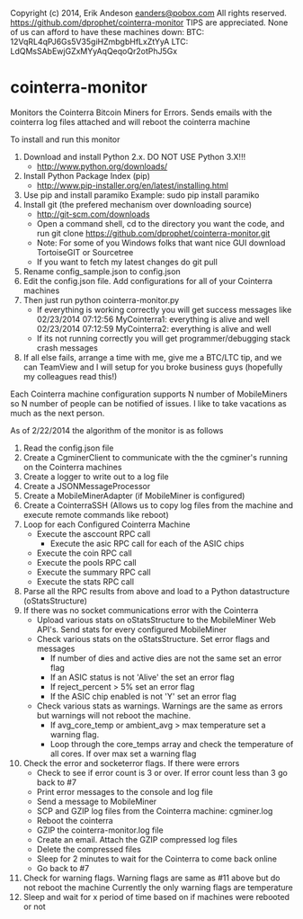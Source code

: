 Copyright (c) 2014, Erik Andeson  eanders@pobox.com
All rights reserved.
https://github.com/dprophet/cointerra-monitor
TIPS are appreciated.  None of us can afford to have these machines down:
 BTC: 12VqRL4qPJ6Gs5V35giHZmbgbHfLxZtYyA
 LTC: LdQMsSAbEwjGZxMYyAqQeqoQr2otPhJ5Gx


cointerra-monitor
=================

Monitors the Cointerra Bitcoin Miners for Errors.  Sends emails with the cointerra log files attached and will
reboot the cointerra machine

To install and run this monitor
1) Download and install Python 2.x. DO NOT USE Python 3.X!!!
   - http://www.python.org/downloads/
2) Install Python Package Index (pip)
   - http://www.pip-installer.org/en/latest/installing.html
3) Use pip and install paramiko
   Example:
   sudo pip install paramiko
4) Install git (the prefered mechanism over downloading source)
   - http://git-scm.com/downloads
   - Open a command shell, cd to the directory you want the code, and run
     git clone https://github.com/dprophet/cointerra-monitor.git
   - Note: For some of you Windows folks that want nice GUI download TortoiseGIT or Sourcetree
   - If you want to fetch my latest changes do
     git pull
5) Rename config_sample.json to config.json
6) Edit the config.json file.  Add configurations for all of your Cointerra machines
7) Then just run
   python cointerra-monitor.py
   - If everything is working correctly you will get success messages like
     02/23/2014 07:12:56 MyCointerra1: everything is alive and well
     02/23/2014 07:12:59 MyCointerra2: everything is alive and well
   - If its not running correctly you will get programmer/debugging stack crash messages
8) If all else fails, arrange a time with me, give me a BTC/LTC tip, and we can TeamView and I
   will setup for you broke business guys (hopefully my colleagues read this!)

Each Cointerra machine configuration supports N number of MobileMiners so N number of people
can be notified of issues.  I like to take vacations as much as the next person.

As of 2/22/2014 the algorithm of the monitor is as follows
1)  Read the config.json file
2)  Create a CgminerClient to communicate with the the cgminer's running on the Cointerra machines
3)  Create a logger to write out to a log file
4)  Create a JSONMessageProcessor
5)  Create a MobileMinerAdapter (if MobileMiner is configured)
6)  Create a CointerraSSH (Allows us to copy log files from the machine and execute remote commands like reboot)
7)  Loop for each Configured Cointerra Machine
      - Execute the asccount RPC call
        - Execute the asic RPC call for each of the ASIC chips
      - Execute the coin RPC call
      - Execute the pools RPC call
      - Execute the summary RPC call
      - Execute the stats RPC call
8)  Parse all the RPC results from above and load to a Python datastructure (oStatsStructure)
9)  If there was no socket communications error with the Cointerra
      - Upload various stats on oStatsStructure to the MobileMiner Web API's.  Send stats for every
        configured MobileMiner
      - Check various stats on the oStatsStructure.  Set error flags and messages
        - If number of dies and active dies are not the same set an error flag
        - If an ASIC status is not 'Alive' the set an error flag
        - If reject_percent > 5% set an error flag
        - If the ASIC chip enabled is not 'Y' set an error flag
      - Check various stats as warnings.  Warnings are the same as errors but warnings will not reboot the
        machine.
        - If avg_core_temp or ambient_avg > max temperature set a warning flag.
        - Loop through the core_temps array and check the temperature of all cores.  If over max set a
          warning flag 
11) Check the error and socketerror flags.  If there were errors
      - Check to see if error count is 3 or over.  If error count less than 3 go back to #7
      - Print error messages to the console and log file
      - Send a message to MobileMiner
      - SCP and GZIP log files from the Cointerra machine: cgminer.log
      - Reboot the cointerra
      - GZIP the cointerra-monitor.log file
      - Create an email.  Attach the GZIP compressed log files
      - Delete the compressed files
      - Sleep for 2 minutes to wait for the Cointerra to come back online
      - Go back to #7
12)  Check for warning flags.  Warning flags are same as #11 above but do not reboot the machine
     Currently the only warning flags are temperature
13)  Sleep and wait for x period of time based on if machines were rebooted or not
